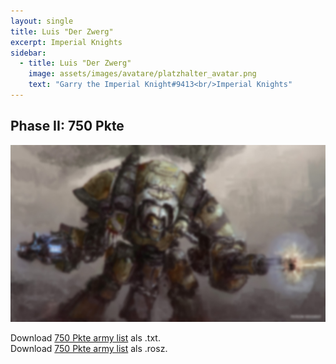 ```yaml
---
layout: single
title: Luis "Der Zwerg"
excerpt: Imperial Knights
sidebar: 
  - title: Luis "Der Zwerg"
    image: assets/images/avatare/platzhalter_avatar.png
    text: "Garry the Imperial Knight#9413<br/>Imperial Knights"
---
```

## Phase II: 750 Pkte

![500 Pkte](../assets/images/750/750_luisderzwerg_1.jpg)

Download <a href="../assets/armylists/750/750_luisderzwerg.txt" download>750 Pkte army list</a> als .txt.  
Download <a href="../assets/armylists/750/750_luisderzwerg.rosz" download>750 Pkte army list</a> als .rosz.  